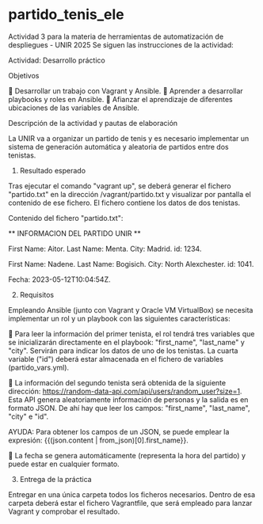# partido_tenis_ele
Actividad 3 para la materia de herramientas de automatización de despliegues - UNIR 2025
Se siguen las instrucciones de la actividad:

Actividad: Desarrollo práctico

Objetivos

	Desarrollar un trabajo con Vagrant y Ansible.
	Aprender a desarrollar playbooks y roles en Ansible.
	Afianzar el aprendizaje de diferentes ubicaciones de las variables de Ansible.

Descripción de la actividad y pautas de elaboración

La UNIR va a organizar un partido de tenis y es necesario implementar un sistema de generación automática y aleatoria de partidos entre dos tenistas.

1.	Resultado esperado

Tras ejecutar el comando "vagrant up", se deberá generar el fichero "partido.txt" en la dirección /vagrant/partido.txt y visualizar por pantalla el contenido de ese fichero. El fichero contiene los datos de dos tenistas.
 
Contenido del fichero "partido.txt":
 
** INFORMACION DEL PARTIDO UNIR **
 
First Name: Aitor.
Last Name: Menta.
City: Madrid.
id: 1234.
 
First Name:  Nadene.
Last Name: Bogisich.
City: North Alexchester.
id: 1041.
 
Fecha: 2023-05-12T10:04:54Z.
 
2.	Requisitos

Empleando Ansible (junto con Vagrant y Oracle VM VirtualBox) se necesita implementar un rol y un playbook con las siguientes características:

	Para leer la información del primer tenista, el rol tendrá tres variables que se inicializarán directamente en el playbook: "first_name", "last_name" y "city". Servirán para indicar los datos de uno de los tenistas. La cuarta variable ("id") deberá estar almacenada en el fichero de variables (partido_vars.yml).

	La información del segundo tenista será obtenida de la siguiente dirección: https://random-data-api.com/api/users/random_user?size=1. Esta API genera aleatoriamente información de personas y la salida es en formato JSON. De ahí hay que leer los campos: "first_name", "last_name", "city" e "id".
 
AYUDA: Para obtener los campos de un JSON, se puede emplear la expresión: {{(json.content | from_json)[0].first_name}}.
 
	La fecha se genera automáticamente (representa la hora del partido) y puede estar en cualquier formato.

3.	Entrega de la práctica

Entregar en una única carpeta todos los ficheros necesarios. Dentro de esa carpeta deberá estar el fichero Vagrantfile, que será empleado para lanzar Vagrant y comprobar el resultado.


